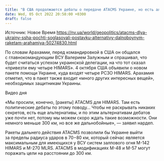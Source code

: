 ```yaml
---
title: "В США продолжаются дебаты о передаче ATACMS Украине, но есть альтернатива с дальностью чуть меньше 300 км — Арахамия"
date: Wed, 05 Oct 2022 20:58:00 +0300
draft: false
---
```

Источник: Новое Время https://nv.ua/world/geopolitics/atacms-dlya-ukrainy-ssha-pochti-soglasovali-postavku-alternativy-dalnoboynym-raketam-arahamiya-50274830.html


 По словам Арахамии, перед командировкой в США он общался с главнокомандующим ВСУ Валерием Залужным и спрашивал, что будет считаться успехом украинской делегации, на что тот сказал «привезти ему четыре HIMARS». 4 октября США объявили о новом пакете помощи Украине, куда входят четыре РСЗО HIMARS. Арахамия отметил, что в пакет также входит «много других интересных вещей», необходимых защитникам Украины.

 Видео дня   

«Мы просили, конечно, [ракеты] ATACMS для HIMARS. Там есть политические дебаты по этому поводу… Чтобы не раскрывать никаких секретов, есть еще альтернативы, и по этим альтернативам дебатов уже почти нет, потому мы можем скоро ждать такие возможности. Они немного меньше 300 км, но все же дальнобойные», — заявил нардеп.

Ракеты дальнего действия ATACMS позволили бы Украине выйти за пределы радиуса ударов в 70−80 км, который сейчас является максимальным для имеющихся у ВСУ систем залпового огня М-142 HIMARS и М-270 MLRS. ATACMS в модификациях М-48 и М-57 могут поражать цели на расстоянии до 300 км.
